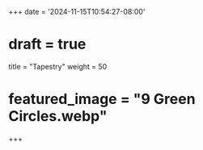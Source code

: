+++
date = '2024-11-15T10:54:27-08:00'
# draft = true
title = "Tapestry"
weight = 50
# featured_image = "9 Green Circles.webp"
+++

